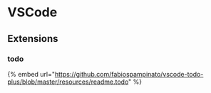 # VSCode

## Extensions

### todo

{% embed url="https://github.com/fabiospampinato/vscode-todo-plus/blob/master/resources/readme.todo" %}



